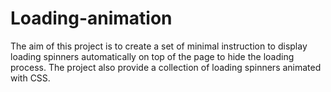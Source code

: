 # Loading-animation
The aim of this project is to create a set of minimal instruction to display loading spinners automatically on top of the page to hide the loading process.
The project also provide a collection of loading spinners animated with CSS.
